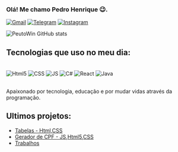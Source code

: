 
### Olá! Me chamo Pedro Henrique 😉.

[![Gmail](https://img.shields.io/badge/Gmail-D14836?style=for-the-badge&logo=gmail&logoColor=white
)](mailto:pedrohenriquems1207@gmail.com)
[![Telegram](https://img.shields.io/badge/Telegram-2CA5E0?style=for-the-badge&logo=telegram&logoColor=white
)](https://t.me/+A2QdlpCBeZo1MDkx)
[![Instagram](https://img.shields.io/badge/Instagram-E4405F?style=for-the-badge&logo=instagram&logoColor=white)](https://www.instagram.com/sc_peu/)

![PeutoWin GitHub stats](https://github-readme-stats.vercel.app/api?username=PeutoWin&show_icons=true&theme=tokyonight)

## Tecnologias que uso no meu dia:

<div style="display: inline_block"><br/>
    <img align="center" alt="Html5" src="https://img.shields.io/badge/HTML5-E34F26?style=for-the-badge&logo=html5&logoColor=white" />
    <img align="center" alt="CSS" src="https://img.shields.io/badge/CSS3-1572B6?style=for-the-badge&logo=css3&logoColor=white" />
    <img align="center" alt="JS" src="https://img.shields.io/badge/JavaScript-F7DF1E?style=for-the-badge&logo=javascript&logoColor=black" />
    <img align="center" alt="C#" src="https://img.shields.io/badge/C%23-239120?style=for-the-badge&logo=c-sharp&logoColor=white" />
    <img align="center" alt="React" src="https://img.shields.io/badge/React-20232A?style=for-the-badge&logo=react&logoColor=61DAFB" />
    <img align="center" alt="Java" src="https://img.shields.io/badge/Java-ED8B00?style=for-the-badge&logo=openjdk&logoColor=white" />
</div>

<br/>

Apaixonado por tecnologia, educação e por mudar vidas através da programação.

## Ultimos projetos:

- [Tabelas - Html,CSS](https://github.com/PeutoWin/Tables)<br/>
- [Gerador de CPF - JS,Html5,CSS](https://github.com/PeutoWin/Gerador-De-Cep)<br/>
- [Trabalhos](https://github.com/PeutoWin/Trabalhos)
